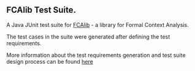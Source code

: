 ## FCAlib Test Suite.

A Java JUnit test suite for [FCAlib](https://github.com/julianmendez/fcalib) - a library for Formal Context Analysis.

The test cases in the suite were generated after defining the test requirements.

More information about the test requirements generation and test suite design process can be found [here](https://docs.google.com/document/d/1xgmAT3JGKbNl3-NG1UqXOX7a4J1nIhznNWDBLVHSGZk/edit?usp=sharing)

